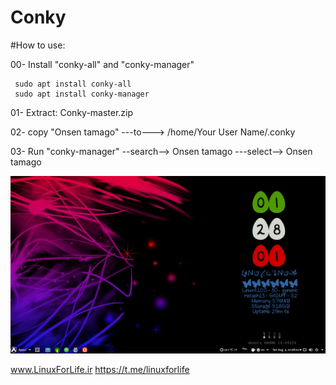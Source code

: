 # Conky
#How to use:

00- Install "conky-all" and "conky-manager"

     sudo apt install conky-all
     sudo apt install conky-manager


01- Extract: Conky-master.zip

02- copy "Onsen tamago"  ---to---> /home/Your User Name/.conky

03- Run "conky-manager" --search--> Onsen tamago ---select--> Onsen tamago

![alt text](https://github.com/RezaSh13/Conky/blob/master/Onsen%20tamago/Screenshot%20from%202017-08-05%2001-28-02.png
)







www.LinuxForLife.ir
https://t.me/linuxforlife
